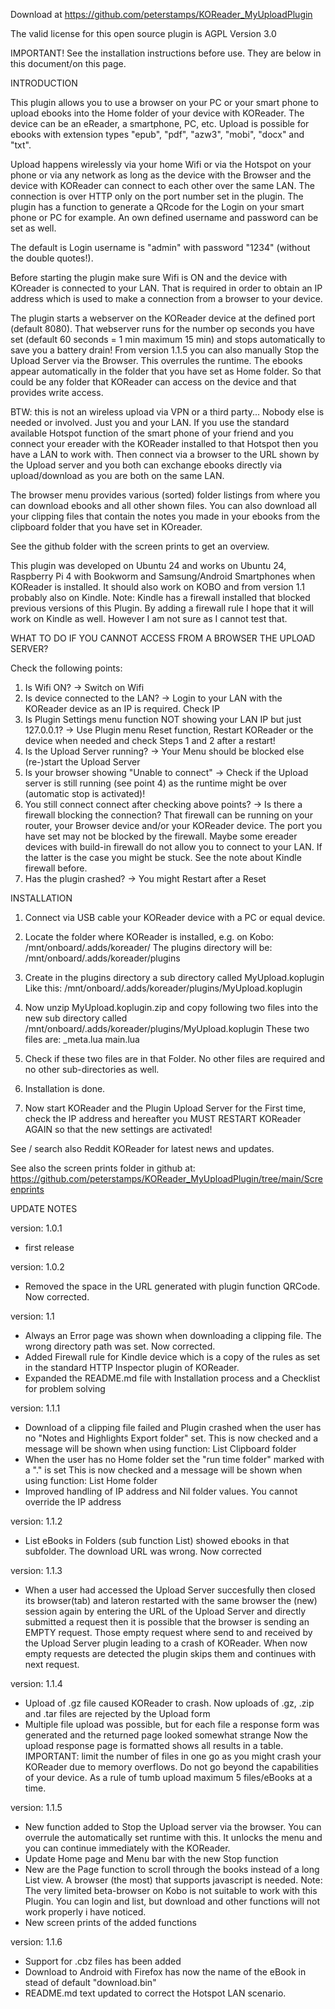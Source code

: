 Download at https://github.com/peterstamps/KOReader_MyUploadPlugin

The valid license for this open source plugin is AGPL Version 3.0

IMPORTANT!
See the installation instructions before use.
They are below in this document/on this page.


INTRODUCTION

This plugin allows you to use a browser on your PC or your smart phone to upload ebooks into the Home folder of your device with KOReader. The device can be an eReader, a smartphone, PC, etc. Upload is possible for ebooks with extension types "epub", "pdf", "azw3", "mobi", "docx" and "txt".

Upload happens wirelessly via your home Wifi or via the Hotspot on your phone or via any network as long as the device with the Browser and the device with KOReader can connect to each other over the same LAN. The connection is over HTTP only on the port number set in the plugin.
The plugin has a function to generate a QRcode for the Login on your smart phone or PC for example.
An own defined username and password can be set as well.

The default is Login username is "admin" with password "1234" (without the double quotes!).

Before starting the plugin make sure Wifi is ON and the device with KOreader is connected to your LAN.
That is required in order to obtain an IP address which is used to make a connection from a browser to your device.

The plugin starts a webserver on the KOReader device at the defined port (default 8080).
That webserver runs for the number op seconds you have set (default 60 seconds = 1 min maximum 15 min) and stops automatically to save you a battery drain! From version 1.1.5 you can also manually Stop the Upload Server via the Browser. This overrules the runtime.
The ebooks appear automatically in the folder that you have set as Home folder.
So that could be any folder that KOReader can access on the device and that provides write access.

BTW: this is not an wireless upload via VPN or a third party... Nobody else is needed or involved. Just you and your LAN.
If you use the standard available Hotspot function of the smart phone of your friend and you connect your ereader with the KOReader installed to that Hotspot then you have a LAN to work with. Then connect via a browser to the URL shown by the Upload server and you both can exchange ebooks directly via upload/download as you are both on the same LAN.

The browser menu provides various (sorted) folder listings from where you can download ebooks and all other shown files. You can also download all your clipping files that contain the notes you made in your ebooks from the clipboard folder that you have set in KOreader.

See the github folder with the screen prints to get an overview.

This plugin was developed on Ubuntu 24 and works on Ubuntu 24, Raspberry Pi 4 with Bookworm and Samsung/Android Smartphones when KOReader is installed.
It should also work on KOBO and from version 1.1 probably also on Kindle. Note: Kindle has a firewall installed that blocked previous versions of this Plugin. By adding a firewall rule I hope that it will work on Kindle as well. However I am not sure as I cannot test that.


WHAT TO DO IF YOU CANNOT ACCESS FROM A BROWSER THE UPLOAD SERVER?

Check the following points:
1. Is Wifi ON? -> Switch on Wifi
2. Is device connected to the LAN? -> Login to your LAN with the KOReader device as an IP is required. Check IP
3. Is Plugin Settings menu function NOT showing your LAN IP but just 127.0.0.1? -> Use Plugin menu Reset function, Restart KOReader or the device when needed and check Steps 1 and 2 after a restart!
4. Is the Upload Server running? -> Your Menu should be blocked else (re-)start the Upload Server
5. Is your browser showing "Unable to connect" -> Check if the Upload server is still running (see point 4) as the runtime might be over (automatic stop is activated)!
6. You still connect connect after checking above points? -> Is there a firewall blocking the connection? That firewall can be running on your router, your Browser device and/or your KOReader device. The port you have set may not be blocked by the firewall. Maybe some ereader devices with build-in firewall do not allow you to connect to your LAN. If the latter is the case you might be stuck. See the note about Kindle firewall before.
7. Has the plugin crashed? -> You might Restart after a Reset


INSTALLATION
1. Connect via USB cable your KOReader device with a PC or equal device.

2. Locate the folder where KOReader is installed, e.g. on Kobo: /mnt/onboard/.adds/koreader/
The plugins directory will be: /mnt/onboard/.adds/koreader/plugins

3. Create in the plugins directory a sub directory called MyUpload.koplugin
Like this: /mnt/onboard/.adds/koreader/plugins/MyUpload.koplugin

4. Now unzip MyUpload.koplugin.zip and copy following two files into
   the new sub directory called /mnt/onboard/.adds/koreader/plugins/MyUpload.koplugin
   These two files are:
   _meta.lua
   main.lua

5. Check if these two files are in that Folder. No other files are required and no other sub-directories as well.

6. Installation is done.

7. Now start KOReader and the Plugin Upload Server for the First time, check the IP address and hereafter you MUST RESTART KOReader AGAIN so that the new settings are activated!

See / search also Reddit KOReader for latest news and updates.

See also the screen prints folder in github at: https://github.com/peterstamps/KOReader_MyUploadPlugin/tree/main/Screenprints

UPDATE NOTES

version: 1.0.1
- first release

version: 1.0.2
- Removed the space in the URL generated with plugin function QRCode. Now corrected.

version: 1.1
- Always an Error page was shown when downloading a clipping file. The wrong directory path was set. Now corrected.
- Added Firewall rule for Kindle device which is a copy of the rules as set in the standard HTTP Inspector plugin of KOReader.
- Expanded the README.md file with Installation process and a Checklist for problem solving

version: 1.1.1
- Download of a clipping file failed and Plugin crashed when the user has no "Notes and Highlights Export folder" set.
  This is now checked and a message will be shown when using function: List Clipboard folder
- When the user has no Home folder set the "run time folder" marked with a "." is set
  This is now checked and a message will be shown when using function: List Home folder
- Improved handling of IP address and Nil folder values. You cannot override the IP address

version: 1.1.2
- List eBooks in Folders (sub function List) showed ebooks in that subfolder. The download URL was wrong. Now corrected

version: 1.1.3
- When a user had accessed the Upload Server succesfully then closed its browser(tab) and lateron restarted with the same browser the (new) session again by entering the URL of the Upload Server and directly submitted a request then it is possible that the browser is sending an EMPTY request. Those empty request where send to and received by the Upload Server plugin leading to a crash of KOReader. When now empty requests are detected the plugin skips them and continues with next request.

version: 1.1.4
- Upload of .gz file caused KOReader to crash. Now uploads of .gz, .zip and .tar files are rejected by the Upload form
- Multiple file upload was possible, but for each file a response form was generated and the returned page looked somewhat strange
  Now the upload response page is formatted shows all results in a table.
  IMPORTANT: limit the number of files in one go as you might crash your KOReader due to memory overflows.
  Do not go beyond the capabilities of your device. As a rule of tumb upload maximum 5 files/eBooks at a time.

version: 1.1.5
- New function added to Stop the Upload server via the browser. You can overrule the automatically set runtime with this. It unlocks the menu and you can continue immediately with the KOReader.
- Update Home page and Menu bar with the new Stop function
- New are the Page function to scroll through the books instead of a long List view. A browser (the most) that supports javascript is needed.
  Note: The very limited beta-browser on Kobo is not suitable to work with this Plugin. You can login and list, but download and other functions will not work properly i have noticed.
- New screen prints of the added functions

version: 1.1.6
- Support for .cbz files has been added
- Download to Android with Firefox has now the name of the eBook in stead of default "download.bin"
- README.md text updated to correct the Hotspot LAN scenario.

